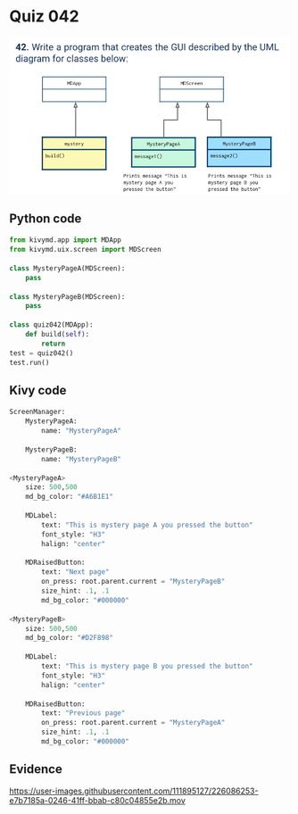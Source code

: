 # Quiz 042

![](Screen%20Shot%202023-03-18%20at%2013.27.57.png)

## Python code
```.py
from kivymd.app import MDApp
from kivymd.uix.screen import MDScreen

class MysteryPageA(MDScreen):
    pass

class MysteryPageB(MDScreen):
    pass

class quiz042(MDApp):
    def build(self):
        return
test = quiz042()
test.run()
```

## Kivy code
```.py
ScreenManager:
    MysteryPageA:
        name: "MysteryPageA"

    MysteryPageB:
        name: "MysteryPageB"

<MysteryPageA>
    size: 500,500
    md_bg_color: "#A6B1E1"

    MDLabel:
        text: "This is mystery page A you pressed the button"
        font_style: "H3"
        halign: "center"

    MDRaisedButton:
        text: "Next page"
        on_press: root.parent.current = "MysteryPageB"
        size_hint: .1, .1
        md_bg_color: "#000000"

<MysteryPageB>
    size: 500,500
    md_bg_color: "#D2F898"

    MDLabel:
        text: "This is mystery page B you pressed the button"
        font_style: "H3"
        halign: "center"

    MDRaisedButton:
        text: "Previous page"
        on_press: root.parent.current = "MysteryPageA"
        size_hint: .1, .1
        md_bg_color: "#000000"
```

## Evidence

https://user-images.githubusercontent.com/111895127/226086253-e7b7185a-0246-41ff-bbab-c80c04855e2b.mov

